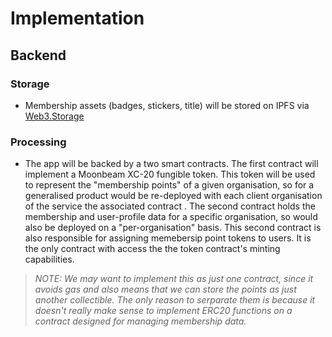 # Implementation

## Backend

### Storage
- Membership assets (badges, stickers, title) will be stored on IPFS via [Web3.Storage](https://web3.storage/)

### Processing
- The app will be backed by a two smart contracts. The first contract will implement a Moonbeam XC-20 fungible token. This token will be used to represent the "membership points" of a given organisation, so for a generalised product would be re-deployed with each client organisation of the service the associated contract . The second contract holds the membership and user-profile data for a specific organisation, so would also be deployed on a "per-organisation" basis. This second contract is also responsible for assigning memebersip point tokens to users. It is the only contract with access the the token contract's minting capabilities.

> *NOTE: We may want to implement this as just one contract, since it avoids gas and also means that we can store the points as just another collectible. The only reason to serparate them is because it doesn't really make sense to implement ERC20 functions on a contract designed for managing membership data.*